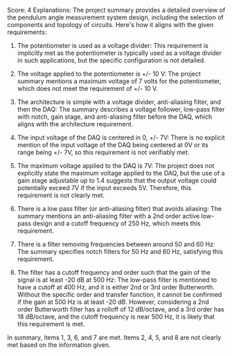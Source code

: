 Score: 4
Explanations: 
The project summary provides a detailed overview of the pendulum angle measurement system design, including the selection of components and topology of circuits. Here's how it aligns with the given requirements:

1. The potentiometer is used as a voltage divider: This requirement is implicitly met as the potentiometer is typically used as a voltage divider in such applications, but the specific configuration is not detailed.

2. The voltage applied to the potentiometer is +/- 10 V: The project summary mentions a maximum voltage of 7 volts for the potentiometer, which does not meet the requirement of +/- 10 V.

3. The architecture is simple with a voltage divider, anti-aliasing filter, and then the DAQ: The summary describes a voltage follower, low-pass filter with notch, gain stage, and anti-aliasing filter before the DAQ, which aligns with the architecture requirement.

4. The input voltage of the DAQ is centered in 0, +/- 7V: There is no explicit mention of the input voltage of the DAQ being centered at 0V or its range being +/- 7V, so this requirement is not verifiably met.

5. The maximum voltage applied to the DAQ is 7V: The project does not explicitly state the maximum voltage applied to the DAQ, but the use of a gain stage adjustable up to 1.4 suggests that the output voltage could potentially exceed 7V if the input exceeds 5V. Therefore, this requirement is not clearly met.

6. There is a low pass filter (or anti-aliasing filter) that avoids aliasing: The summary mentions an anti-aliasing filter with a 2nd order active low-pass design and a cutoff frequency of 250 Hz, which meets this requirement.

7. There is a filter removing frequencies between around 50 and 60 Hz: The summary specifies notch filters for 50 Hz and 60 Hz, satisfying this requirement.

8. The filter has a cutoff frequency and order such that the gain of the signal is at least -20 dB at 500 Hz: The low-pass filter is mentioned to have a cutoff at 400 Hz, and it is either 2nd or 3rd order Butterworth. Without the specific order and transfer function, it cannot be confirmed if the gain at 500 Hz is at least -20 dB. However, considering a 2nd order Butterworth filter has a rolloff of 12 dB/octave, and a 3rd order has 18 dB/octave, and the cutoff frequency is near 500 Hz, it is likely that this requirement is met.

In summary, items 1, 3, 6, and 7 are met. Items 2, 4, 5, and 8 are not clearly met based on the information given.